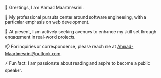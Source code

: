 👋 Greetings, I am Ahmad Maartmesrini.

👀 My professional pursuits center around software engineering, with a particular emphasis on web development.

🌱 At present, I am actively seeking avenues to enhance my skill set through engagement in real-world projects.

📫 For inquiries or correspondence, please reach me at Ahmad-Maartmesrini@outlook.com.

⚡ Fun fact: I am passionate about reading and aspire to become a public speaker.
